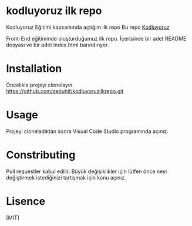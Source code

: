 # kodluyoruz ilk repo
Kodluyoruz Eğitimi kapsamında açtığım ilk repo
Bu repo 
 [Kodluyoruz](https://kodluyoruz.com) 
 
Front-End eğitiminde oluşturduğumuz ilk repo. İçerisinde bir adet README dosyası ve bir adet index.html barındırıyor.
# Installation
Öncelikle projeyi clonelayın. https://github.com/sebuhif/kodluyoruzilkrepo.git
# Usage
Projeyi cloneladıktan sonra Visual Code Studio programında açınız.
# Constributing
Pull requestler kabul edilir. Büyük değişiklikler için lütfen önce neyi değiştirmek istediğinizi tartışmak için konu açınız.
# Lisence
[MIT]
